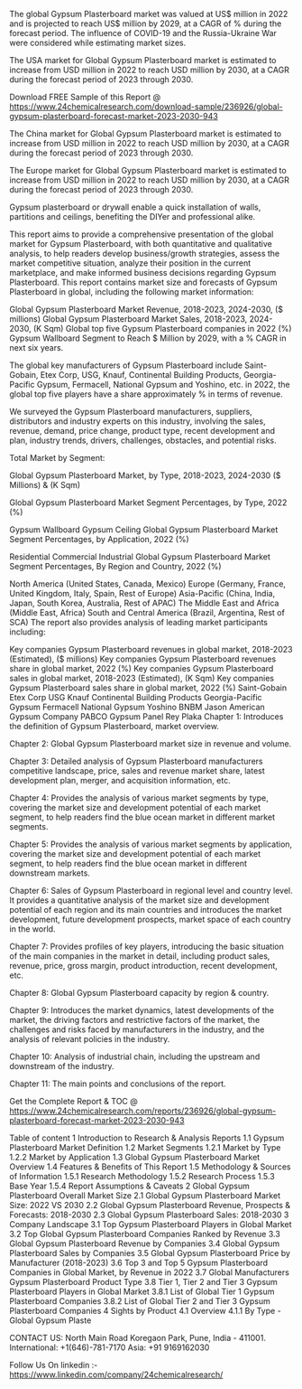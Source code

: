 The global Gypsum Plasterboard market was valued at US$ million in 2022 and is projected to reach US$ million by 2029, at a CAGR of % during the forecast period. The influence of COVID-19 and the Russia-Ukraine War were considered while estimating market sizes.

The USA market for Global Gypsum Plasterboard  market is estimated to increase from USD million in 2022 to reach USD million by 2030, at a CAGR during the forecast period of 2023 through 2030.

Download FREE Sample of this Report @ https://www.24chemicalresearch.com/download-sample/236926/global-gypsum-plasterboard-forecast-market-2023-2030-943

The China market for Global Gypsum Plasterboard market is estimated to increase from USD million in 2022 to reach USD million by 2030, at a CAGR during the forecast period of 2023 through 2030.

The Europe market for Global Gypsum Plasterboard market is estimated to increase from USD million in 2022 to reach USD million by 2030, at a CAGR during the forecast period of 2023 through 2030.

Gypsum plasterboard or drywall enable a quick installation of walls, partitions and ceilings, benefiting the DIYer and professional alike.

This report aims to provide a comprehensive presentation of the global market for Gypsum Plasterboard, with both quantitative and qualitative analysis, to help readers develop business/growth strategies, assess the market competitive situation, analyze their position in the current marketplace, and make informed business decisions regarding Gypsum Plasterboard. This report contains market size and forecasts of Gypsum Plasterboard in global, including the following market information:

Global Gypsum Plasterboard Market Revenue, 2018-2023, 2024-2030, ($ millions)
Global Gypsum Plasterboard Market Sales, 2018-2023, 2024-2030, (K Sqm)
Global top five Gypsum Plasterboard companies in 2022 (%)
Gypsum Wallboard Segment to Reach $ Million by 2029, with a % CAGR in next six years.

The global key manufacturers of Gypsum Plasterboard include Saint-Gobain, Etex Corp, USG, Knauf, Continental Building Products, Georgia-Pacific Gypsum, Fermacell, National Gypsum and Yoshino, etc. in 2022, the global top five players have a share approximately % in terms of revenue.

We surveyed the Gypsum Plasterboard manufacturers, suppliers, distributors and industry experts on this industry, involving the sales, revenue, demand, price change, product type, recent development and plan, industry trends, drivers, challenges, obstacles, and potential risks.

Total Market by Segment:

Global Gypsum Plasterboard Market, by Type, 2018-2023, 2024-2030 ($ Millions) & (K Sqm)

Global Gypsum Plasterboard Market Segment Percentages, by Type, 2022 (%)

Gypsum Wallboard
Gypsum Ceiling
Global Gypsum Plasterboard Market Segment Percentages, by Application, 2022 (%)

Residential
Commercial
Industrial
Global Gypsum Plasterboard Market Segment Percentages, By Region and Country, 2022 (%)

North America (United States, Canada, Mexico)
Europe (Germany, France, United Kingdom, Italy, Spain, Rest of Europe)
Asia-Pacific (China, India, Japan, South Korea, Australia, Rest of APAC)
The Middle East and Africa (Middle East, Africa)
South and Central America (Brazil, Argentina, Rest of SCA)
The report also provides analysis of leading market participants including:

Key companies Gypsum Plasterboard revenues in global market, 2018-2023 (Estimated), ($ millions)
Key companies Gypsum Plasterboard revenues share in global market, 2022 (%)
Key companies Gypsum Plasterboard sales in global market, 2018-2023 (Estimated), (K Sqm)
Key companies Gypsum Plasterboard sales share in global market, 2022 (%)
Saint-Gobain
Etex Corp
USG
Knauf
Continental Building Products
Georgia-Pacific Gypsum
Fermacell
National Gypsum
Yoshino
BNBM
Jason
American Gypsum Company
PABCO Gypsum
Panel Rey
Plaka
Chapter 1: Introduces the definition of Gypsum Plasterboard, market overview.

Chapter 2: Global Gypsum Plasterboard market size in revenue and volume.

Chapter 3: Detailed analysis of Gypsum Plasterboard manufacturers competitive landscape, price, sales and revenue market share, latest development plan, merger, and acquisition information, etc.

Chapter 4: Provides the analysis of various market segments by type, covering the market size and development potential of each market segment, to help readers find the blue ocean market in different market segments.

Chapter 5: Provides the analysis of various market segments by application, covering the market size and development potential of each market segment, to help readers find the blue ocean market in different downstream markets.

Chapter 6: Sales of Gypsum Plasterboard in regional level and country level. It provides a quantitative analysis of the market size and development potential of each region and its main countries and introduces the market development, future development prospects, market space of each country in the world.

Chapter 7: Provides profiles of key players, introducing the basic situation of the main companies in the market in detail, including product sales, revenue, price, gross margin, product introduction, recent development, etc.

Chapter 8: Global Gypsum Plasterboard capacity by region & country.

Chapter 9: Introduces the market dynamics, latest developments of the market, the driving factors and restrictive factors of the market, the challenges and risks faced by manufacturers in the industry, and the analysis of relevant policies in the industry.

Chapter 10: Analysis of industrial chain, including the upstream and downstream of the industry.

Chapter 11: The main points and conclusions of the report.

Get the Complete Report & TOC @ https://www.24chemicalresearch.com/reports/236926/global-gypsum-plasterboard-forecast-market-2023-2030-943

Table of content
1 Introduction to Research & Analysis Reports
1.1 Gypsum Plasterboard Market Definition
1.2 Market Segments
1.2.1 Market by Type
1.2.2 Market by Application
1.3 Global Gypsum Plasterboard Market Overview
1.4 Features & Benefits of This Report
1.5 Methodology & Sources of Information
1.5.1 Research Methodology
1.5.2 Research Process
1.5.3 Base Year
1.5.4 Report Assumptions & Caveats
2 Global Gypsum Plasterboard Overall Market Size
2.1 Global Gypsum Plasterboard Market Size: 2022 VS 2030
2.2 Global Gypsum Plasterboard Revenue, Prospects & Forecasts: 2018-2030
2.3 Global Gypsum Plasterboard Sales: 2018-2030
3 Company Landscape
3.1 Top Gypsum Plasterboard Players in Global Market
3.2 Top Global Gypsum Plasterboard Companies Ranked by Revenue
3.3 Global Gypsum Plasterboard Revenue by Companies
3.4 Global Gypsum Plasterboard Sales by Companies
3.5 Global Gypsum Plasterboard Price by Manufacturer (2018-2023)
3.6 Top 3 and Top 5 Gypsum Plasterboard Companies in Global Market, by Revenue in 2022
3.7 Global Manufacturers Gypsum Plasterboard Product Type
3.8 Tier 1, Tier 2 and Tier 3 Gypsum Plasterboard Players in Global Market
3.8.1 List of Global Tier 1 Gypsum Plasterboard Companies
3.8.2 List of Global Tier 2 and Tier 3 Gypsum Plasterboard Companies
4 Sights by Product
4.1 Overview
4.1.1 By Type - Global Gypsum Plaste

CONTACT US:
North Main Road Koregaon Park, Pune, India - 411001.
International: +1(646)-781-7170
Asia: +91 9169162030

Follow Us On linkedin :- https://www.linkedin.com/company/24chemicalresearch/
